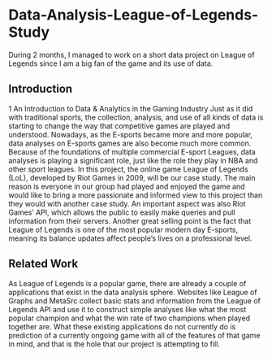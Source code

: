 # Data-Analysis-League-of-Legends-Study
During 2 months, I managed to work on a short data project on League of Legends since I am a big fan of the game and its use of data.

## Introduction
1 An Introduction to Data & Analytics in the Gaming Industry
Just as it did with traditional sports, the collection, analysis, and use of all kinds of data is starting
to change the way that competitive games are played and understood. Nowadays, as the E-sports
became more and more popular, data analyses on E-sports games are also become much more
common. Because of the foundations of multiple commercial E-sport Leagues, data analyses is
playing a significant role, just like the role they play in NBA and other sport leagues.
In this project, the online game League of Legends (LoL), developed by Riot Games in 2009, will
be our case study. The main reason is everyone in our group had played and enjoyed the game
and would like to bring a more passionate and informed view to this project than they would with
another case study. An important aspect was also Riot Games’ API, which allows the public to
easily make queries and pull information from their servers. Another great selling point is the
fact that League of Legends is one of the most popular modern day E-sports, meaning its balance
updates affect people’s lives on a professional level.

## Related Work
As League of Legends is a popular game, there are already a couple of applications that exist in
the data analysis sphere. Websites like League of Graphs and MetaSrc collect basic stats and
information from the League of Legends API and use it to construct simple analyses like what
the most popular champion and what the win rate of two champions when played together are.
What these existing applications do not currently do is prediction of a currently ongoing game
with all of the features of that game in mind, and that is the hole that our project is attempting to fill.
